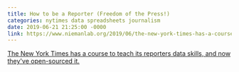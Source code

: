 ```yaml
---
title: How to be a Reporter (Freedom of the Press!)
categories: nytimes data spreadsheets journalism
date: 2019-06-21 21:25:00 -0000
link: https://www.niemanlab.org/2019/06/the-new-york-times-has-a-course-to-teach-its-reporters-data-skills-and-now-theyve-open-sourced-it/
---
```

<a href="https://www.niemanlab.org/2019/06/the-new-york-times-has-a-course-to-teach-its-reporters-data-skills-and-now-theyve-open-sourced-it/">The New York Times has a course to teach its reporters data skills, and now they've open-sourced it.</a>
